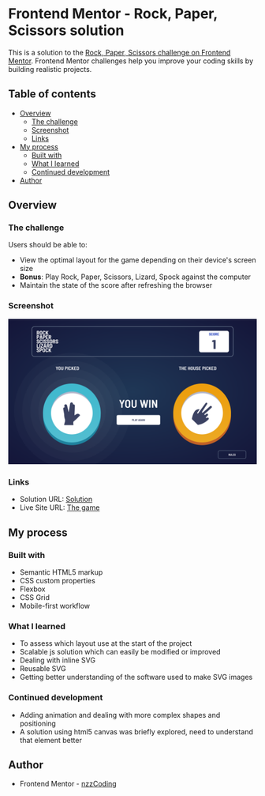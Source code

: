 # Frontend Mentor - Rock, Paper, Scissors solution

This is a solution to the [Rock, Paper, Scissors challenge on Frontend Mentor](https://www.frontendmentor.io/challenges/rock-paper-scissors-game-pTgwgvgH). Frontend Mentor challenges help you improve your coding skills by building realistic projects. 

## Table of contents

- [Overview](#overview)
  - [The challenge](#the-challenge)
  - [Screenshot](#screenshot)
  - [Links](#links)
- [My process](#my-process)
  - [Built with](#built-with)
  - [What I learned](#what-i-learned)
  - [Continued development](#continued-development)
- [Author](#author)

## Overview

### The challenge

Users should be able to:

- View the optimal layout for the game depending on their device's screen size
- **Bonus**: Play Rock, Paper, Scissors, Lizard, Spock against the computer
- Maintain the state of the score after refreshing the browser 

### Screenshot

![](./images/screenshot.png)

### Links

- Solution URL: [Solution](https://github.com/nzzCoding/flashy-RPS-game)
- Live Site URL: [The game](https://your-live-site-url.com)

## My process

### Built with

- Semantic HTML5 markup
- CSS custom properties
- Flexbox
- CSS Grid
- Mobile-first workflow

### What I learned

- To assess which layout use at the start of the project
- Scalable js solution which can easily be modified or improved
- Dealing with inline SVG
- Reusable SVG
- Getting better understanding of the software used to make SVG images

### Continued development

- Adding animation and dealing with more complex shapes and positioning
- A solution using html5 canvas was briefly explored, need to understand that element better

## Author

- Frontend Mentor - [nzzCoding](https://www.frontendmentor.io/profile/nzzCoding)
